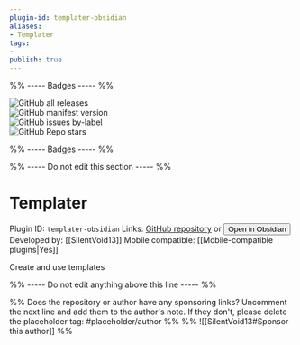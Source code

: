 ```yaml
---
plugin-id: templater-obsidian
aliases:
- Templater
tags: 
- 
publish: true
---
```


%% ----- Badges ----- %%

![GitHub all releases](https://img.shields.io/github/downloads/SilentVoid13/Templater/total?color=573E7A&logo=github&style=for-the-badge)   
![GitHub manifest version](https://img.shields.io/github/manifest-json/v/SilentVoid13/Templater?color=573E7A&logo=github&style=for-the-badge)   
![GitHub issues by-label](https://img.shields.io/github/issues/SilentVoid13/Templater/help%20wanted?color=573E7A&logo=github&style=for-the-badge)   
![GitHub Repo stars](https://img.shields.io/github/stars/SilentVoid13/Templater?color=573E7A&logo=github&style=for-the-badge)

%% ----- Badges ----- %%

%% ----- Do not edit this section ----- %%

# Templater

Plugin ID: `templater-obsidian`
Links: [GitHub repository](https://github.com/SilentVoid13/Templater) or [<button id=HH>Open in Obsidian</button>](obsidian://goto-plugin?id=templater-obsidian)
Developed by: [[SilentVoid13]]
Mobile compatible: [[Mobile-compatible plugins|Yes]]

Create and use templates

%% ----- Do not edit anything above this line ----- %% 

%% Does the repository or author have any sponsoring links? Uncomment the next line and add them to the author's note. If they don't, please delete the placeholder tag: #placeholder/author %%
%% ![[SilentVoid13#Sponsor this author]] %%
